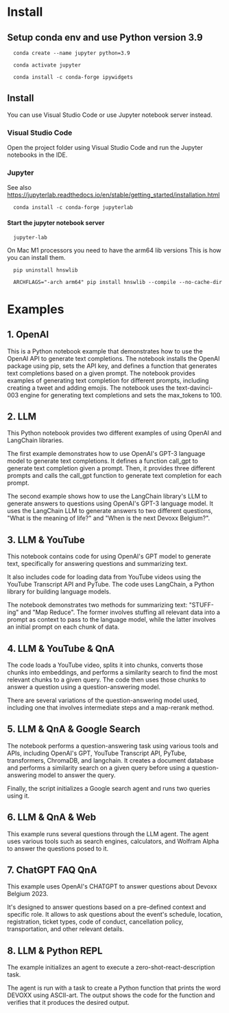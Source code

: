 # Install

## Setup conda env and use Python version 3.9

```
  conda create --name jupyter python=3.9
```

```
  conda activate jupyter
```

```
  conda install -c conda-forge ipywidgets
```

## Install 

You can use Visual Studio Code or use Jupyter notebook server instead.

### Visual Studio Code

Open the project folder using Visual Studio Code and run the Jupyter notebooks in the IDE.

### Jupyter 

See also https://jupyterlab.readthedocs.io/en/stable/getting_started/installation.html

```
  conda install -c conda-forge jupyterlab
```

#### Start the jupyter notebook server

```
  jupyter-lab
```

On Mac M1 processors you need to have the arm64 lib versions
This is how you can install them.

```
  pip uninstall hnswlib

  ARCHFLAGS="-arch arm64" pip install hnswlib --compile --no-cache-dir
```

# Examples

## 1. OpenAI

This is a Python notebook example that demonstrates how to use the OpenAI API to generate text completions. The notebook installs the OpenAI package using pip, sets the API key, and defines a function that generates text completions based on a given prompt. The notebook provides examples of generating text completion for different prompts, including creating a tweet and adding emojis. The notebook uses the text-davinci-003 engine for generating text completions and sets the max_tokens to 100.

## 2. LLM 

This Python notebook provides two different examples of using OpenAI and LangChain libraries.

The first example demonstrates how to use OpenAI's GPT-3 language model to generate text completions. It defines a function call_gpt to generate text completion given a prompt. Then, it provides three different prompts and calls the call_gpt function to generate text completion for each prompt.

The second example shows how to use the LangChain library's LLM to generate answers to questions using OpenAI's GPT-3 language model. It uses the LangChain LLM to generate answers to two different questions, "What is the meaning of life?" and "When is the next Devoxx Belgium?".

## 3. LLM & YouTube

This notebook contains code for using OpenAI's GPT model to generate text, specifically for answering questions and summarizing text. 

It also includes code for loading data from YouTube videos using the YouTube Transcript API and PyTube. The code uses LangChain, a Python library for building language models. 

The notebook demonstrates two methods for summarizing text: "STUFF-ing" and "Map Reduce". The former involves stuffing all relevant data into a prompt as context to pass to the language model, while the latter involves an initial prompt on each chunk of data.

## 4. LLM & YouTube & QnA

The code loads a YouTube video, splits it into chunks, converts those chunks into embeddings, and performs a similarity search to find the most relevant chunks to a given query. The code then uses those chunks to answer a question using a question-answering model. 

There are several variations of the question-answering model used, including one that involves intermediate steps and a map-rerank method.

## 5. LLM & QnA & Google Search

The notebook performs a question-answering task using various tools and APIs, including OpenAI's GPT, YouTube Transcript API, PyTube, transformers, ChromaDB, and langchain. It creates a document database and performs a similarity search on a given query before using a question-answering model to answer the query. 

Finally, the script initializes a Google search agent and runs two queries using it.

## 6. LLM & QnA & Web

This example runs several questions through the LLM agent. The agent uses various tools such as search engines, calculators, and Wolfram Alpha to answer the questions posed to it.

## 7. ChatGPT FAQ QnA

This example uses OpenAI's CHATGPT to answer questions about Devoxx Belgium 2023. 

It's designed to answer questions based on a pre-defined context and specific role. It allows to ask questions about the event's schedule, location, registration, ticket types, code of conduct, cancellation policy, transportation, and other relevant details. 

## 8. LLM & Python REPL

The example initializes an agent to execute a zero-shot-react-description task. 

The agent is run with a task to create a Python function that prints the word DEVOXX using ASCII-art. 
The output shows the code for the function and verifies that it produces the desired output.
